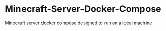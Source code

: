 # Minecraft-Server-Docker-Compose
Minecraft server docker compose designed to run on a local machine
